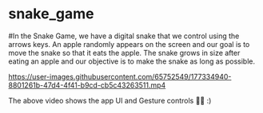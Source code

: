 # snake_game

#In the Snake Game, we have a digital snake that we control using the arrows keys. An apple randomly appears on the screen and our goal is to move the snake so that it eats the apple. The snake grows in size after eating an apple and our objective is to make the snake as long as possible.


https://user-images.githubusercontent.com/65752549/177334940-8801261b-47d4-4f41-b9cd-cb5c43263511.mp4


The above video shows the app UI and Gesture controls ☝🏼 :)

